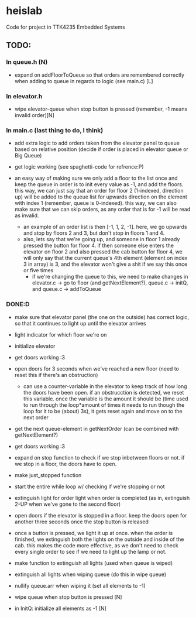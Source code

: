 # heislab
Code for project in TTK4235 Embedded Systems

## TODO:

### In queue.h (N)

* expand on addFloorToQueue so that orders are remembered correctly when adding to queue in regards to logic (see main.c) [L]


### In elevator.h
* wipe elevator-queue when stop button is pressed (remember, -1 means invalid order)[N]



### In main.c (last thing to do, I think)
* add extra logic to add orders taken from the elevator panel to queue based on relative position (decide if order is placed in elevator queue or Big Queue)

* get logic working (see spaghetti-code for refrence:P)

* an easy way of making sure we only add a floor to the list once and keep the queue in order is to init every value as -1, and add the floors. this way, we can just say that an order for floor 2 (1-indexed, direction up) will be added to the queue list for upwards direction on the element with index 1 (remember, queue is 0-indexed). this way, we can also make sure that we can skip orders, as any order that is for -1 will be read as invalid.
    * an example of an order list is then [-1, 1, 2, -1]. here, we go upwards and stop by floors 2 and 3, but don't stop in floors 1 and 4. 
    * also, lets say that we're going up, and someone in floor 1 already pressed the button for floor 4. if then someone else enters the elevator on floor 2 and also pressed the cab button for floor 4, we will only say that the current queue's 4th element (element on index 3 in array) is 3, and the elevator won't give a shit if we say this once or five times
        * if we're changing the queue to this, we need to make changes in elevator.c -> go to floor (and getNextElement?), queue.c -> initQ, and queue.c -> addToQueue

### DONE:D

* make sure that elevator panel (the one on the outside) has correct logic, so that it continues to light up until the elevator arrives

* light indicator for which floor we're on

* initialize elevator

* get doors working :3

* open doors for 3 seconds when we've reached a new floor (need to reset this if there's an obstruction)
    * can use a counter-variable in the elevator to keep track of how long the doors have been open. if an obstrucction is detected, we reset this variable. once the variable is the amount it should be (time used to run through the loop*amount of times it needs to run though the loop for it to be (about) 3s), it gets reset again and move on to the next order

* get the next queue-element in getNextOrder (can be combined with getNextElement?)

* get doors working :3

* expand on stop function to check if we stop inbetween floors or not. if we stop in a floor, the doors have to open.

* make just_stopped function

* start the entire while loop w/ checking if we're stopping or not

* extinguish light for order light when order is completed (as in, extinguish 2-UP when we've gone to the second floor)

* open doors if the elevator is stopped in a floor. keep the doors open for another three seconds once the stop button is released

* once a button is pressed, we light it up at once. when the order is finished, we extinguish both the lights on the outside and inside of the cab. this makes the code more effective, as we don't need to check every single order to see if we need to light up the lamp or not.

* make function to extinguish all lights (used when queue is wiped)

* extinguish all lights when wiping queue (do this in wipe queue)

* nullify queue.arr when wiping it (set all elements to -1)

* wipe queue when stop button is pressed [N]

* in InitQ: initialize all elements as -1 [N]